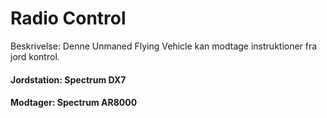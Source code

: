 # Radio Control

Beskrivelse: Denne Unmaned Flying Vehicle kan modtage instruktioner fra jord kontrol.

#### Jordstation: Spectrum DX7
#### Modtager: Spectrum AR8000
